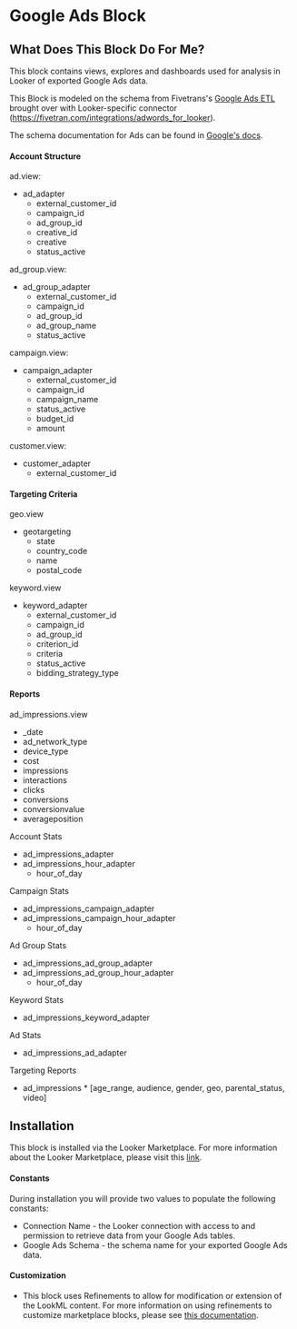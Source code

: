 # Google Ads Block
## What Does This Block Do For Me? ##


This block contains views, explores and dashboards used for analysis in Looker of exported Google Ads data.

This Block is modeled on the schema from Fivetrans's [Google Ads ETL](https://fivetran.com/directory/google-ads) brought over with Looker-specific connector (https://fivetran.com/integrations/adwords_for_looker).

The schema documentation for Ads can be found in [Google's docs](https://developers.google.com/adwords/api/docs/appendix/reports).



#### Account Structure

ad.view:
 - ad_adapter
   - external_customer_id
   - campaign_id
   - ad_group_id
   - creative_id
   - creative
   - status_active

ad_group.view:
 - ad_group_adapter
   - external_customer_id
   - campaign_id
   - ad_group_id
   - ad_group_name
   - status_active

campaign.view:
 - campaign_adapter
   - external_customer_id
   - campaign_id
   - campaign_name
   - status_active
   - budget_id
   - amount

customer.view:
 - customer_adapter
   - external_customer_id

#### Targeting Criteria
geo.view
 - geotargeting
   - state
   - country_code
   - name
   - postal_code

keyword.view
 - keyword_adapter
   - external_customer_id
   - campaign_id
   - ad_group_id
   - criterion_id
   - criteria
   - status_active
   - bidding_strategy_type

#### Reports

ad_impressions.view
 - _date
 - ad_network_type
 - device_type
 - cost
 - impressions
 - interactions
 - clicks
 - conversions
 - conversionvalue
 - averageposition

Account Stats
 - ad_impressions_adapter
 - ad_impressions_hour_adapter
   - hour_of_day

Campaign Stats
 - ad_impressions_campaign_adapter
 - ad_impressions_campaign_hour_adapter
   - hour_of_day

Ad Group Stats
 - ad_impressions_ad_group_adapter
 - ad_impressions_ad_group_hour_adapter
   - hour_of_day

Keyword Stats
 - ad_impressions_keyword_adapter

Ad Stats
 - ad_impressions_ad_adapter

Targeting Reports
 - ad_impressions * [age_range, audience, gender, geo, parental_status, video]


## Installation ##
This block is installed via the Looker Marketplace. For more information about the Looker Marketplace, please visit this [link](https://docs.looker.com/data-modeling/marketplace).

#### Constants ####
During installation you will provide two values to populate the following constants:
* Connection Name - the Looker connection with access to and permission to retrieve data from your Google Ads tables.
* Google Ads Schema - the schema name for your exported Google Ads data.

#### Customization ####
- This block uses Refinements to allow for modification or extension of the LookML content. For more information on using refinements to customize marketplace blocks, please see [this documentation](https://docs.looker.com/data-modeling/marketplace/customize-blocks).
